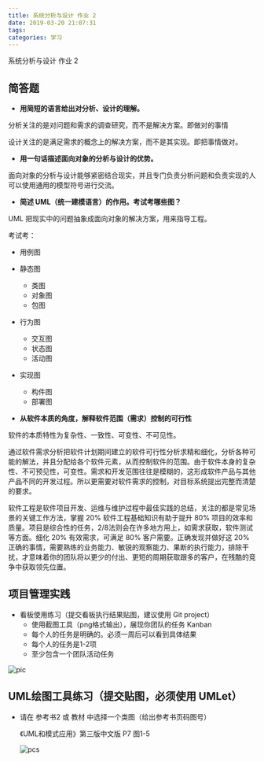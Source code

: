 ```yaml
---
title: 系统分析与设计 作业 2
date: 2019-03-20 21:07:31
tags:                                                                                   
categories: 学习
---
```

系统分析与设计 作业 2
<!-- more --> 


## 简答题

- **用简短的语言给出对分析、设计的理解。**

分析关注的是对问题和需求的调查研究，而不是解决方案。即做对的事情

设计关注的是满足需求的概念上的解决方案，而不是其实现。即把事情做对。

- **用一句话描述面向对象的分析与设计的优势。**

面向对象的分析与设计能够紧密结合现实，并且专门负责分析问题和负责实现的人可以使用通用的模型符号进行交流。

- **简述 UML（统一建模语言）的作用。考试考哪些图？**

UML 把现实中的问题抽象成面向对象的解决方案，用来指导工程。

考试考：

- 用例图

- 静态图

  - 类图
  - 对象图
  - 包图

- 行为图

  - 交互图
  - 状态图
  - 活动图

- 实现图

  - 构件图
  - 部署图

  

- **从软件本质的角度，解释软件范围（需求）控制的可行性**

软件的本质特性为复杂性、一致性、可变性、不可见性。

通过软件需求分析把软件计划期间建立的软件可行性分析求精和细化，分析各种可能的解法，并且分配给各个软件元素，从而控制软件的范围。由于软件本身的复杂性、不可预见性，可变性。需求和开发范围往往是模糊的，这形成软件产品与其他产品不同的开发过程。所以更需要对软件需求的控制，对目标系统提出完整而清楚的要求。

软件工程是软件项目开发、运维与维护过程中最佳实践的总结，关注的都是常见场景的关键工作方法，掌握 20% 软件工程基础知识有助于提升 80% 项目的效率和质量。项目是综合性的任务，2/8法则会在许多地方用上，如需求获取，软件测试等方面。细化 20% 有效需求，可满足 80% 客户需要。正确发现并做好这 20% 正确的事情，需要熟练的业务能力、敏锐的观察能力、果断的执行能力，排除干扰，才意味着你的团队将以更少的付出、更短的周期获取跟多的客户，在残酷的竞争中获取领先位置。

## 项目管理实践

- 看板使用练习（提交看板执行结果贴图，建议使用 Git project）
  - 使用截图工具（png格式输出），展现你团队的任务 Kanban
  - 每个人的任务是明确的。必须一周后可以看到具体结果
  - 每个人的任务是1-2项
  - 至少包含一个团队活动任务



![pic](./pics/swad-1.png)

## UML绘图工具练习（提交贴图，必须使用 UMLet）

- 请在 参考书2 或 教材 中选择一个类图（给出参考书页码图号）

  《UML和模式应用》第三版中文版 P7 图1-5

  ![pcs](./pics/swad-2.png)

  

  